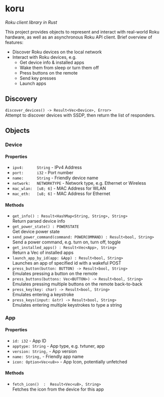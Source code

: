 koru
====
_Roku client library in Rust_

This project provides objects to represent and interact with real-world Roku hardware, as well as an asynchronous Roku API client.
Brief overview of features:
* Discover Roku devices on the local network
* Interact with Roku devices, e.g.
  * Get device info & installed apps
  * Wake them from sleep or turn them off
  * Press buttons on the remote
  * Send key presses
  * Launch apps

## Discovery
`discover_devices() -> Result<Vec<Device>, Error>`  
Attempt to discover devices with SSDP, then return the list of responders.

## Objects

### Device

#### Properties
* `ipv4:      String` - IPv4 Address
* `port:      i32` - Port number
* `name:      String` - Friendly device name
* `network:   NETWORKTYPE` - Network type, e.g. Ethernet or Wireless
* `mac_wlan:  [u8; 6]` - MAC Address for WLAN
* `mac_eth:   [u8; 6]` - MAC Address for Ethernet

#### Methods
* `get_info() : Result<HashMap<String, String>, String>`  
  Return parsed device info
* `get_power_state() : POWERSTATE`  
  Get device power state
* `send_power_command(command: POWERCOMMAND) : Result<bool, String>`  
  Send a power command, e.g. turn on, turn off, toggle
* `get_installed_apps() : Result<Vec<App>, String>`  
  Return a Vec of installed apps
* `launch_app_by_id(app: &App) : Result<bool, String>`  
  Launches an app of specified id with a wakeful POST
* `press_button(button: BUTTON) -> Result<bool, String>`  
  Emulates pressing a button on the remote
* `press_buttons(buttons: Vec<BUTTON>) -> Result<bool, String>`  
  Emulates pressing multiple buttons on the remote back-to-back
* `press_key(key: char) -> Result<bool, String>`  
  Emulates entering a keystroke
* `press_keys(input: &str) -> Result<bool, String>`  
  Emulates entering multiple keystrokes to type a string

### App

#### Properties
* `id: i32` - App ID
* `apptype: String` - App type, e.g. tvtuner, app
* `version: String,` - App version
* `name: String,` - Friendly app name
* `icon: Option<Vec<u8>>` - App Icon, potentially unfetched

#### Methods
* `fetch_icon()  :  Result<Vec<u8>, String>`  
  Fetches the icon from the device for this app